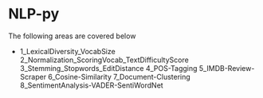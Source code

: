 # NLP-py

The following areas are covered below

* 1_LexicalDiversity_VocabSize
2_Normalization_ScoringVocab_TextDifficultyScore
3_Stemming_Stopwords_EditDistance
4_POS-Tagging
5_IMDB-Review-Scraper
6_Cosine-Similarity
7_Document-Clustering
8_SentimentAnalysis-VADER-SentiWordNet
